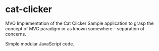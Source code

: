 # cat-clicker
MVO Implementation of the Cat Clicker
Sample application to grasp the concept of MVC paradigm or as known somewhere - separation of concerns. 

Simple modular JavaScript code.
